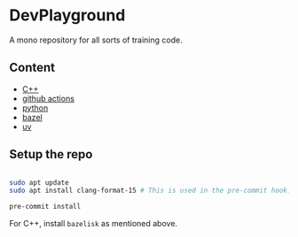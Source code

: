 # DevPlayground
A mono repository for all sorts of training code.

## Content

* [C++](cpp/README.md)
* [github actions](.github/README.md)
* [python](python/README.md)
* [bazel](bazel/README.md)
* [uv](uv/README.md)














## Setup the repo

```bash

sudo apt update
sudo apt install clang-format-15 # This is used in the pre-commit hook.

pre-commit install
```



For C++, install `bazelisk` as mentioned above.